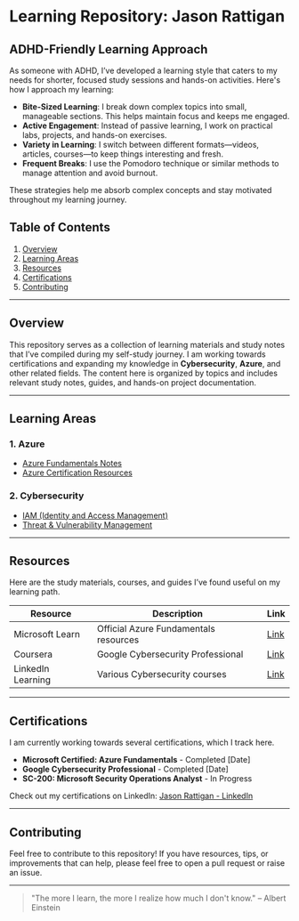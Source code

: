 # Learning Repository: Jason Rattigan

## ADHD-Friendly Learning Approach

As someone with ADHD, I’ve developed a learning style that caters to my needs for shorter, focused study sessions and hands-on activities. Here's how I approach my learning:

- **Bite-Sized Learning**: I break down complex topics into small, manageable sections. This helps maintain focus and keeps me engaged.
- **Active Engagement**: Instead of passive learning, I work on practical labs, projects, and hands-on exercises.
- **Variety in Learning**: I switch between different formats—videos, articles, courses—to keep things interesting and fresh.
- **Frequent Breaks**: I use the Pomodoro technique or similar methods to manage attention and avoid burnout.
  
These strategies help me absorb complex concepts and stay motivated throughout my learning journey.

## Table of Contents

1. [Overview](#overview)
2. [Learning Areas](#learning-areas)
3. [Resources](#resources)
4. [Certifications](#certifications)
5. [Contributing](#contributing)

---

## Overview

This repository serves as a collection of learning materials and study notes that I’ve compiled during my self-study journey. I am working towards certifications and expanding my knowledge in **Cybersecurity**, **Azure**, and other related fields. The content here is organized by topics and includes relevant study notes, guides, and hands-on project documentation.

---

## Learning Areas

### 1. **Azure**
- [Azure Fundamentals Notes](./Azure/Azure_Fundamentals.md)
- [Azure Certification Resources](./Azure/Azure_Certification_Resources.md)

### 2. **Cybersecurity**
- [IAM (Identity and Access Management)](./Cybersecurity/IAM.md)
- [Threat & Vulnerability Management](./Cybersecurity/Threat_Vulnerability_Management.md)
  
---

## Resources

Here are the study materials, courses, and guides I’ve found useful on my learning path.

| Resource | Description | Link |
|----------|-------------|------|
| Microsoft Learn | Official Azure Fundamentals resources | [Link](https://learn.microsoft.com/en-us/azure/) |
| Coursera | Google Cybersecurity Professional | [Link](https://www.coursera.org/professional-certificates/google-cybersecurity) |
| LinkedIn Learning | Various Cybersecurity courses | [Link](https://www.linkedin.com/learning/) |

---

## Certifications

I am currently working towards several certifications, which I track here.

- **Microsoft Certified: Azure Fundamentals** - Completed [Date]
- **Google Cybersecurity Professional** - Completed [Date]
- **SC-200: Microsoft Security Operations Analyst** - In Progress

Check out my certifications on LinkedIn: [Jason Rattigan - LinkedIn](https://www.linkedin.com/in/jason-r-20a8961b1/)

---

## Contributing

Feel free to contribute to this repository! If you have resources, tips, or improvements that can help, please feel free to open a pull request or raise an issue.

---

> "The more I learn, the more I realize how much I don't know." – Albert Einstein

